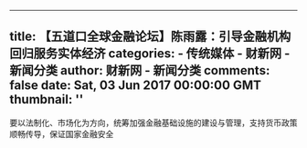
---
title: 【五道口全球金融论坛】陈雨露：引导金融机构回归服务实体经济
categories: 
    - 传统媒体
    - 财新网 - 新闻分类
author: 财新网 - 新闻分类
comments: false
date: Sat, 03 Jun 2017 00:00:00 GMT
thumbnail: ''
---

<div>   
要以法制化、市场化为方向，统筹加强金融基础设施的建设与管理，支持货币政策顺畅传导，保证国家金融安全  
</div>
            